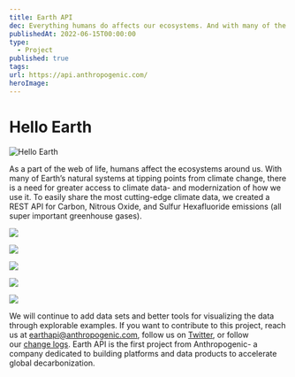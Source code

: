 ```yaml
---
title: Earth API
dec: Everything humans do affects our ecosystems. And with many of the Earth's systems at tipping points, there must be accessibility and modernization of climate data platforms.
publishedAt: 2022-06-15T00:00:00
type:
  - Project
published: true
tags: 
url: https://api.anthropogenic.com/
heroImage:
---
```

# Hello Earth


![Hello Earth](https://blog.anthropogenic.com/content/images/size/w2000/2022/06/producthunt-gallery-1.png)

As a part of the web of life, humans affect the ecosystems around us. With many of Earth’s natural systems at tipping points from climate change, there is a need for greater access to climate data- and modernization of how we use it. To easily share the most cutting-edge climate data, we created a REST API for Carbon, Nitrous Oxide, and Sulfur Hexafluoride emissions (all super important greenhouse gases).

![](https://blog.anthropogenic.com/content/images/2022/06/producthunt-gallery-1@2x.png)

![](https://blog.anthropogenic.com/content/images/2022/06/producthunt-gallery-2@2x.png)

![](https://blog.anthropogenic.com/content/images/2022/06/producthunt-gallery-3@2x.png)

![](https://blog.anthropogenic.com/content/images/2022/06/producthunt-gallery-4@2x.png)

![](https://blog.anthropogenic.com/content/images/2022/06/producthunt-gallery-5@2x.png)

We will continue to add data sets and better tools for visualizing the data through explorable examples. If you want to contribute to this project, reach us at [earthapi@anthropogenic.com](mailto:earthapi@anthropogenic.com), follow us on [Twitter](https://twitter.com/anthropogenic_), or follow our [change logs](https://blog.anthropogenic.com/hello-earth-api/blog.anthropogenic.com/tag/earth-api-change-log/). Earth API is the first project from Anthropogenic- a company dedicated to building platforms and data products to accelerate global decarbonization.